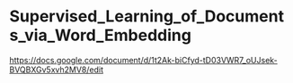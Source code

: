 # Supervised_Learning_of_Documents_via_Word_Embedding

https://docs.google.com/document/d/1t2Ak-biCfyd-tD03VWR7_oUJsek-BVQBXGv5xvh2MV8/edit
